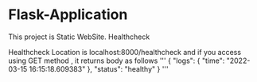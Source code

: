# Flask-Application

This project is Static WebSite.
Healthcheck

Healthcheck Location is localhost:8000/healthcheck and if you access using GET method , it returns body as follows
'''
{
  "logs": {
    "time": "2022-03-15 16:15:18.609383"
  },
  "status": "healthy"
}
'''
